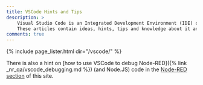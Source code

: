 ```yaml
---
title: VSCode Hints and Tips
description: >
    Visual Studio Code is an Integrated Development Environment (IDE) or code editor that is open source and actively developed by Microsoft.
    These articles contain ideas, hints, tips and knowledge about it and how to use it.
comments: true
---
```


{% include page_lister.html dir="/vscode/" %}

There is also a hint on [how to use VSCode to debug Node-RED]({% link _nr_qa/vscode_debugging.md %}) (and Node.JS) code in the [Node-RED section](/nr_qa/) of this site.

<script>
    (function() {
        var mypage = {{ page | jsonify | strip_html }};
        console.log('--PAGE (jsonify)--', mypage)
        var mypages = {{ mypages | jsonify | strip_html }};
        console.log('--PAGES (jsonify)--', mypages)
        var sitepages = {{ site.pages | jsonify | strip_html }};
        console.log('--SITEPAGES (jsonify)--', sitepages)
    })();
</script>
